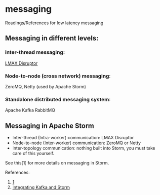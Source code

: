 # messaging
Readings/References for low latency messaging

## Messaging in different levels:
### inter-thread messaging:
[LMAX Disruptor](http://lmax-exchange.github.io/disruptor/)

### Node-to-node (cross network) messaging:
ZeroMQ, Netty (used by Apache Storm)

### Standalone distributed messaging system:
Apache Kafka
RabbitMQ

## Messaging in Apache Storm
- Inter-thread (Intra-worker) communication: LMAX Disruptor
- Node-to-node (Inter-worker) communication: ZeroMQ or Netty
- Inter-topology communication: nothing built into Storm, you must take care of this yourself.

See this[1] for more details on messaging in Storm.

References:
1. [1](http://www.michael-noll.com/blog/2013/06/21/understanding-storm-internal-message-buffers/)
2. [Integrating Kafka and Storm](http://www.michael-noll.com/blog/2014/05/27/kafka-storm-integration-example-tutorial/)

